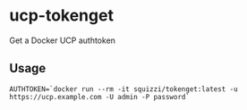 # ucp-tokenget
Get a Docker UCP authtoken

## Usage
~~~
AUTHTOKEN=`docker run --rm -it squizzi/tokenget:latest -u https://ucp.example.com -U admin -P password`
~~~



